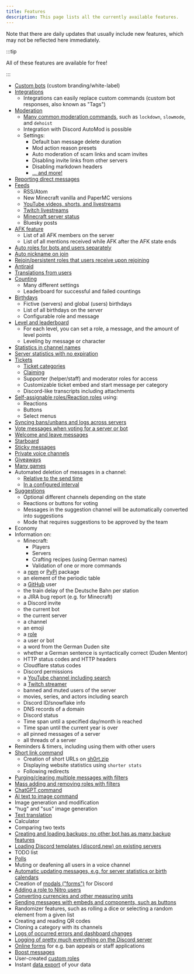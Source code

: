 ```yaml
---
title: Features
description: This page lists all the currently available features.
---
```


Note that there are daily updates that usually include new features, which may not be reflected here immediately.

:::tip

All of these features are available for free!

:::

- [Custom bots](/category/custom-bot) (custom branding/white-label)
- [Integrations](/integrations)
	- Integrations can easily replace custom commands (custom bot responses, also known as "Tags")
- [Moderation](/category/moderation)
	- [Many common moderation commands](/moderation/commands), such as `lockdown`, `slowmode`, and `dehoist`
	- Integration with Discord AutoMod is possible
	- Settings:
		- Default ban message delete duration
		- Mod action reason presets
		- Auto moderation of scam links and scam invites
		- Disabling invite links from other servers
		- Disabling markdown headers
		- [… and more!](/moderation/settings)
- [Reporting direct messages](/dm-report)
- [Feeds](/feed/feeds)
	- RSS/Atom
	- New Minecraft vanilla and PaperMC versions
	- [YouTube videos, shorts, and livestreams](/feed/youtube#feeds)
	- [Twitch livestreams](/feed/twitch)
	- [Minecraft server status](/mcupdate)
	- Bluesky posts
- [AFK feature](/afk)
	- List of all AFK members on the server
	- List of all mentions received while AFK after the AFK state ends
- [Auto roles for bots and users separately](/autorole)
- [Auto nickname on join](/autorole)
- [Rejoin/persistent roles that users receive upon rejoining](/autorole)
- [Antiraid](/moderation/antiraid)
- [Translations from users](/weblate)
- [Counting](/counting)
	- Many different settings
	- Leaderboard for successful and failed countings
- [Birthdays](/birthday)
	- Fictive (servers) and global (users) birthdays
	- List of all birthdays on the server
	- Configurable role and message
- [Level and leaderboard](/level)
	- For each level, you can set a role, a message, and the amount of level points
	- Leveling by message or character
- [Statistics in channel names](/serverstats)
- [Server statistics with no expiration](/serverstats)
- [Tickets](/category/tickets)
	- [Ticket categories](/tickets/general)
	- [Claiming](/tickets/commands)
	- Supporter (helper/staff) and moderator roles for access
	- Customizable ticket embed and start message per category
	- Discord-like transcripts including attachments
- [Self-assignable roles/Reaction roles](/reactionroles) using:
	- Reactions
	- Buttons
	- Select menus
- [Syncing bans/unbans and logs across servers](/sync)
- [Vote messages when voting for a server or bot](/voting)
- [Welcome and leave messages](/welcome-leave)
- [Starboard](/starboard)
- [Sticky messages](/sticky)
- [Private voice channels](/privatevoice)
- [Giveaways](/giveaways)
- [Many games](/games)
- Automated deletion of messages in a channel:
	- [Relative to the send time](/autodelete#autodelete)
	- [In a configured interval](/autodelete#autopurge)
- [Suggestions](/suggest)
	- Optional different channels depending on the state
	- Reactions or buttons for voting
	- Messages in the suggestion channel will be automatically converted into suggestions
	- Mode that requires suggestions to be approved by the team
- Economy
- Information on:
	- Minecraft:
		- Players
		- Servers
		- Crafting recipes (using German names)
		- Validation of one or more commands
	- a [npm](https://npmjs.com) or [PyPi](https://pypi.org) package
	- an element of the periodic table
	- a [GitHub](https://github.com) user
	- the train delay of the Deutsche Bahn per station
	- a JIRA bug report (e.g. for Minecraft)
	- a Discord invite
	- the current bot
	- the current server
	- a channel
	- an emoji
	- a [role](/role)
	- a user or bot
	- a word from the German Duden site
	- whether a German sentence is syntactically correct (Duden Mentor)
	- HTTP status codes and HTTP headers
	- Cloudflare status codes
	- Discord permissions
	- a [YouTube channel including search](/feed/youtube#command)
	- a [Twitch streamer](/feed/twitch#commands)
	- banned and muted users of the server
	- movies, series, and actors including search
	- Discord ID/snowflake info
	- DNS records of a domain
	- Discord status
	- Time span until a specified day/month is reached
	- Time span until the current year is over
	- all pinned messages of a server
	- all threads of a server
- Reminders & timers, including using them with other users
- [Short link command](/shorter)
	- Creation of short URLs on [sh0rt.zip](https://sh0rt.zip)
	- Displaying website statistics using `shorter stats`
	- Following redirects
- [Purging/clearing multiple messages with filters](/moderation/purge)
- [Mass adding and removing roles with filters](/moderation/massactions)
- [ChatGPT command](/ai/chatgpt)
- [AI text to image command](/ai/text2img)
- Image generation and modification
- "hug" and "sus" image generation
- [Text translation](/translate)
- Calculator
- Comparing two texts
- [Creating and loading backups; no other bot has as many backup features](/backups)
- [Loading Discord templates (discord.new) on existing servers](/backups#templates)
- TODO list
- [Polls](/poll)
- Muting or deafening all users in a voice channel
- [Automatic updating messages, e.g. for server statistics or birth calendars](/autoupdate)
- Creation of [modals ("forms")](/modals) for Discord
- [Adding a role to Nitro users](/nitroverify)
- [Converting currencies and other measuring units](/convert)
- [Sending messages with embeds and components, such as buttons](https://embed.tomatenkuchen.com)
- Randomizer features, such as rolling a dice or selecting a random element from a given list
- Creating and reading QR codes
- Cloning a category with its channels
- [Logs of occurred errors and dashboard changes](/error)
- [Logging of pretty much everything on the Discord server](/logs)
- [Online forms](/forms) for e.g. ban appeals or staff applications
- [Boost messages](/boostmessages)
- User-created [custom roles](/customroles)
- Instant [data export](/dataexport) of your data
